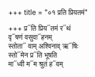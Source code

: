 +++
title = "०१ प्रति प्रियतमं"

+++
प्र᳓ति प्रिय᳓तमं र᳓थं  
वृ᳓षणं वसुवा᳓हनम्  
स्तोता᳓ वाम् अश्विनाव् ऋ᳓षिः  
स्तो᳓मेन प्र᳓ति भूषति  
मा᳓ध्वी म᳓म श्रुतं ह᳓वम्